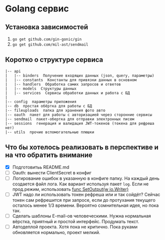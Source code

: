 # Golang сервис

## Установка зависимостей

1. `go get github.com/gin-gonic/gin`
2. `go get github.com/mil-ast/sendmail`

## Коротко о структуре сервиса

```
|-- api
|   |-- binders  Получение входящих данных (json, query, параметры)
|   |-- constants  Константы для привязки данных в основном
|   |-- handlers  Обработка самих запросов и ответов
|   |-- models  Структуры данных
|   |-- services  Сервисы обработки данных и работа с БД
|
|-- config  параметры приложения
|-- db  простая обёртка для работы с БД
|-- fileuploads  папка для хранения фото авто
|-- oauth  пакет для работы с авторизацией через сторонние сервисы
|-- sendmail  пакет-обертка для отправки электронных писем
|-- sessions  генерация и валидация JWT-токенов (токена для рефреша нет)
|-- utils  прочие вспомогательные плюшки
```

## Что бы хотелось реализовать в перспективе и на что обратить внимание

- [x] Подготовитьь README.md
- [ ] Oauth: вынести ClientSecret в конфиг 
- [ ] Логирование ошибок в указанную в конфиге папку. На каждый день создается файл лога. Как вариант используя пакет `log`. Если не прод.режим, использовать [func SetOutput(w io.Writer)](https://golang.org/pkg/log/#SetOutput)
- [ ] JWT надо ли использовать токен рефреша или и так сойдёт? Сейчас токен сам рефрешится при запросе, если до протухания текущего осталось менее 1/3 времени. Вероятно сомнительная идея, но пока так.
- [ ] Сделать шаблоны E-mail-ов человеческими. Нужна нормальная вёрстка, приятный и простой интерфейс. Продумать текст.
- [ ] Автодеплой проекта. Хотя пока не критично. Пока руками обновляется нормально, проект мелкий.
